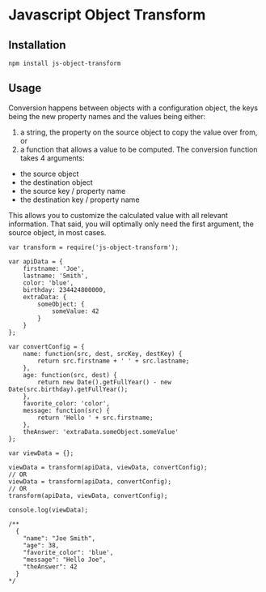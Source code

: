 # Javascript Object Transform

## Installation

```
npm install js-object-transform
```

## Usage

Conversion happens between objects with a configuration object, the keys being the new property names and the values being either:

1. a string, the property on the source object to copy the value over from, or
2. a function that allows a value to be computed.  The conversion function takes 4 arguments:

- the source object
- the destination object
- the source key / property name
- the destination key / property name

This allows you to customize the calculated value with all relevant information.  That said, you will optimally only need the first argument, the source object, in most cases.

```
var transform = require('js-object-transform');

var apiData = {
    firstname: 'Joe',
    lastname: 'Smith',
    color: 'blue',
    birthday: 234424800000,
    extraData: {
        someObject: {
            someValue: 42
        }
    }
};

var convertConfig = {
    name: function(src, dest, srcKey, destKey) {
        return src.firstname + ' ' + src.lastname;
    },
    age: function(src, dest) {
        return new Date().getFullYear() - new Date(src.birthday).getFullYear();
    },
    favorite_color: 'color',
    message: function(src) {
        return 'Hello ' + src.firstname;
    },
    theAnswer: 'extraData.someObject.someValue'
};

var viewData = {};

viewData = transform(apiData, viewData, convertConfig);
// OR
viewData = transform(apiData, convertConfig);
// OR
transform(apiData, viewData, convertConfig);

console.log(viewData);

/**
  {
    "name": "Joe Smith",
    "age": 38,
    "favorite_color": 'blue',
    "message": "Hello Joe",
    "theAnswer": 42
  }
*/
```

